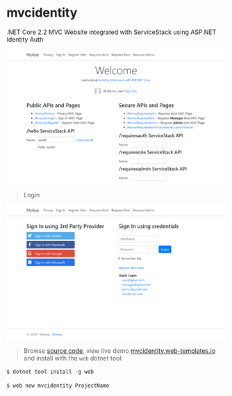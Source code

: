 # mvcidentity

.NET Core 2.2 MVC Website integrated with ServiceStack using ASP.NET Identity Auth

[![](https://raw.githubusercontent.com/ServiceStack/Assets/master/csharp-templates/mvcidentity.png)](http://mvcidentity.web-templates.io/)

> Login

[![](https://raw.githubusercontent.com/ServiceStack/Assets/master/csharp-templates/mvcidentity-login.png)](http://mvcidentity.web-templates.io/)

> Browse [source code](https://github.com/NetCoreTemplates/mvcidentity), view live demo [mvcidentity.web-templates.io](http://mvcidentity.web-templates.io) and install with the `web` dotnet tool:

    $ dotnet tool install -g web

    $ web new mvcidentity ProjectName

